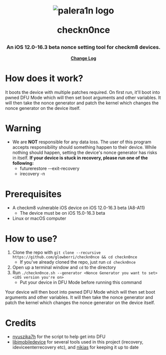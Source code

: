 <h1 align="center">
    <img src="https://avatars.githubusercontent.com/u/114239186?s=100&v=4" alt="palera1n logo">
    <p>checkn0nce</p>
</h1>
<h3 align="center">An iOS 12.0-16.3 beta nonce setting tool for checkm8 devices.</h3>
<p align="center">
    <strong><a href="CHANGELOG.md">Change Log</a></strong>
</p>

# How does it work?
It boots the device with multiple patches required. On first run, it'll boot into pwned DFU Mode which will then set boot arguments and other variables. It will then take the nonce generator and patch the kernel which changes the nonce generator on the device itself.

# Warning
- We are **NOT** responsible for any data loss. The user of this program accepts responsibility should something happen to their device. While nothing should happen, setting the device's nonce generator has risks in itself. **If your device is stuck in recovery, please run one of the following:**
   - futurerestore --exit-recovery
   - irecovery -n

# Prerequisites
- A checkm8 vulnerable iOS device on iOS 12.0-16.3 beta (A8-A11)
  - The device must be on iOS 15.0-16.3 beta
- Linux or macOS computer

# How to use?

1. Clone the repo with ``git clone --recursive https://github.com/glowberri/checkn0nce && cd checkn0nce``
   - If you've already cloned the repo, just run ``cd checkn0nce``
2. Open up a terminal window and ``cd`` to the directory
3. Run ``./checkn0nce.sh --generator <Nonce Generator you want to set> <iOS version you're on>``
     - Put your device in DFU Mode before running this command

Your device will then boot into pwned DFU Mode which will then set boot arguments and other variables. It will then take the nonce generator and patch the kernel which changes the nonce generator on the device itself.

# Credits

- [nyuszika7h](https://github.com/nyuszika7h) for the script to help get into DFU
- [libimobiledevice](https://github.com/libimobiledevice) for several tools used in this project (irecovery, ideviceenterrecovery etc), and [nikias](https://github.com/nikias) for keeping it up to date